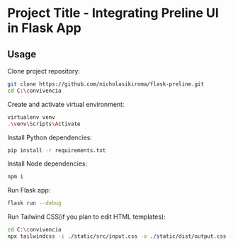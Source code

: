 # Project Title - Integrating Preline UI in Flask App

## Usage

Clone project repository:

```bash
git clone https://github.com/nicholasikiroma/flask-preline.git
cd C:\convivencia
```

Create and activate virtual environment:

```bash
virtualenv venv
.\venv\Scripts\Activate
```

Install Python dependencies:

```bash
pip install -r requirements.txt
```

Install Node dependencies:

```bash
npm i
```

Run Flask app:

```bash
flask run --debug
```

Run Tailwind CSS(if you plan to edit HTML templates):

```bash
cd C:\convivencia
npx tailwindcss -i ./static/src/input.css -o ./static/dist/output.css --watch
```

